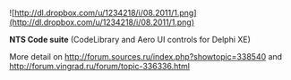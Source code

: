![http://dl.dropbox.com/u/1234218/i/08.2011/1.png](http://dl.dropbox.com/u/1234218/i/08.2011/1.png)

**NTS Code suite** (CodeLibrary and Aero UI controls for Delphi XE)


More detail on http://forum.sources.ru/index.php?showtopic=338540 and http://forum.vingrad.ru/forum/topic-336336.html